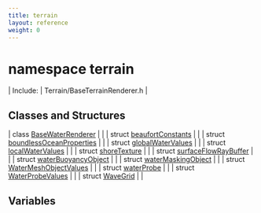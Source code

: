 ```yaml
---
title: terrain
layout: reference
weight: 0
---
```

namespace terrain
===

| Include: | Terrain/BaseTerrainRenderer.h |



Classes and Structures
---

| class [BaseWaterRenderer](terrain/basewaterrenderer.html) |  |
| struct [beaufortConstants](terrain/beaufortconstants.html) |  |
| struct [boundlessOceanProperties](terrain/boundlessoceanproperties.html) |  |
| struct [globalWaterValues](terrain/globalwatervalues.html) |  |
| struct [localWaterValues](terrain/localwatervalues.html) |  |
| struct [shoreTexture](terrain/shoretexture.html) |  |
| struct [surfaceFlowRayBuffer](terrain/surfaceflowraybuffer.html) |  |
| struct [waterBuoyancyObject](terrain/waterbuoyancyobject.html) |  |
| struct [waterMaskingObject](terrain/watermaskingobject.html) |  |
| struct [WaterMeshObjectValues](terrain/watermeshobjectvalues.html) |  |
| struct [waterProbe](terrain/waterprobe.html) |  |
| struct [WaterProbeValues](terrain/waterprobevalues.html) |  |
| struct [WaveGrid](terrain/wavegrid.html) |  |



Variables
---
